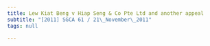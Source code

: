 ```yaml
---
title: Lew Kiat Beng v Hiap Seng & Co Pte Ltd and another appeal
subtitle: "[2011] SGCA 61 / 21\_November\_2011"
tags: null

---
```


